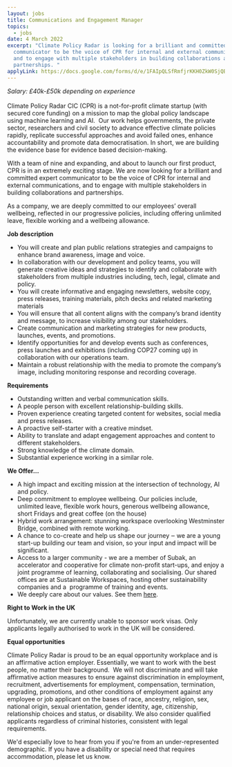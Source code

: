```yaml
---
layout: jobs
title: Communications and Engagement Manager
topics:
  - jobs
date: 4 March 2022
excerpt: "Climate Policy Radar is looking for a brilliant and committed expert
  communicator to be the voice of CPR for internal and external communications,
  and to engage with multiple stakeholders in building collaborations and
  partnerships. "
applyLink: https://docs.google.com/forms/d/e/1FAIpQLSfRmfjrKKH0ZkW0SjQBclZ3yRsCtK1OxW3cg34qaSXtl1WNKw/viewform?usp=sf_link
---
```

<!--StartFragment-->

*Salary: £40k-£50k depending on experience*\
\
Climate Policy Radar CIC (CPR) is a not-for-profit climate startup (with secured core funding) on a mission to map the global policy landscape using machine learning and AI.  Our work helps governments, the private sector, researchers and civil society to advance effective climate policies rapidly, replicate successful approaches and avoid failed ones, enhance accountability and promote data democratisation. In short, we are building the evidence base for evidence based decision-making. 

With a team of nine and expanding, and about to launch our first product, CPR is in an extremely exciting stage. We are now looking for a brilliant and committed expert communicator to be the voice of CPR for internal and external communications, and to engage with multiple stakeholders in building collaborations and partnerships. 

As a company, we are deeply committed to our employees’ overall wellbeing, reflected in our progressive policies, including offering unlimited leave, flexible working and a wellbeing allowance. 

**Job description**

* You will create and plan public relations strategies and campaigns to enhance brand awareness, image and voice.
* In collaboration with our development and policy teams, you will generate creative ideas and strategies to identify and collaborate with stakeholders from multiple industries including, tech, legal, climate and policy. 
* You will create informative and engaging newsletters, website copy, press releases, training materials, pitch decks and related marketing materials
* You will ensure that all content aligns with the company’s brand identity and message, to increase visibility among our stakeholders.
* Create communication and marketing strategies for new products, launches, events, and promotions.
* Identify opportunities for and develop events such as conferences, press launches and exhibitions (including COP27 coming up) in collaboration with our operations team.
* Maintain a robust relationship with the media to promote the company’s image, including monitoring response and recording coverage.

**Requirements**

* Outstanding written and verbal communication skills.
* A people person with excellent relationship-building skills.
* Proven experience creating targeted content for websites, social media and press releases.
* A proactive self-starter with a creative mindset.
* Ability to translate and adapt engagement approaches and content to different stakeholders.
* Strong knowledge of the climate domain.
* Substantial experience working in a similar role.

**We Offer...**

* A high impact and exciting mission at the intersection of technology, AI and policy. 
* Deep commitment to employee wellbeing. Our policies include, unlimited leave, flexible work hours, generous wellbeing allowance, short Fridays and great coffee (on the house)
* Hybrid work arrangement: stunning workspace overlooking Westminster Bridge, combined with remote working.
* A chance to co-create and help us shape our journey ‒ we are a young start-up building our team and vision, so your input and impact will be significant.
* Access to a larger community - we are a member of Subak, an accelerator and cooperative for climate non-profit start-ups, and enjoy a joint programme of learning, collaborating and socialising. Our shared offices are at Sustainable Workspaces, hosting other sustainability companies and a  programme of training and events. 
* We deeply care about our values. See them [here](https://climatepolicyradar.org/about#values).

**Right to Work in the UK**

Unfortunately, we are currently unable to sponsor work visas. Only applicants legally authorised to work in the UK will be considered.

**Equal opportunities**

Climate Policy Radar is proud to be an equal opportunity workplace and is an affirmative action employer. Essentially, we want to work with the best people, no matter their background.  We will not discriminate and will take affirmative action measures to ensure against discrimination in employment, recruitment, advertisements for employment, compensation, termination, upgrading, promotions, and other conditions of employment against any employee or job applicant on the bases of race, ancestry, religion, sex, national origin, sexual orientation, gender identity, age, citizenship, relationship choices and status, or disability. We also consider qualified applicants regardless of criminal histories, consistent with legal requirements. 

We'd especially love to hear from you if you're from an under-represented demographic. If you have a disability or special need that requires accommodation, please let us know. 



<!--EndFragment-->